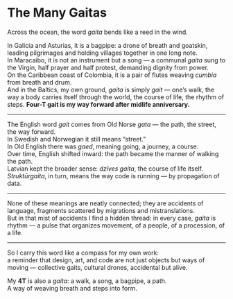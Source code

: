 # The Many Gaitas

Across the ocean, the word *gaita* bends like a reed in the wind.

In Galicia and Asturias, it is a bagpipe: a drone of breath and goatskin, leading pilgrimages and holding villages together in one long note.  
In Maracaibo, it is not an instrument but a song — a communal *gaita* sung to the Virgin, half prayer and half protest, demanding dignity from power.  
On the Caribbean coast of Colombia, it is a pair of flutes weaving *cumbia* from breath and drum.  
And in the Baltics, my own ground, *gaita* is simply *gait* — one’s walk, the way a body carries itself through the world, the course of life, the rhythm of steps. **Four-T gait is my way forward after midlife anniversary.**

---

The English word *gait* comes from Old Norse *gata* — the path, the street, the way forward.  
In Swedish and Norwegian it still means “street.”  
In Old English there was *gaed*, meaning going, a journey, a course.  
Over time, English shifted inward: the path became the manner of walking the path.  
Latvian kept the broader sense: *dzīves gaita*, the course of life itself. *Struktūrgaita*, in turn, means the way code is running — by propagation of data.

---

None of these meanings are neatly connected; they are accidents of language, fragments scattered by migrations and mistranslations.  
But in that mist of accidents I find a hidden thread: in every case, *gaita* is rhythm — a pulse that organizes movement, of a people, of a procession, of a life.

---

So I carry this word like a compass for my own work:  
a reminder that design, art, and code are not just objects but ways of moving — collective gaits, cultural drones, accidental but alive.  

My **4T** is also a *gaita*: a walk, a song, a bagpipe, a path.  
A way of weaving breath and steps into form.
